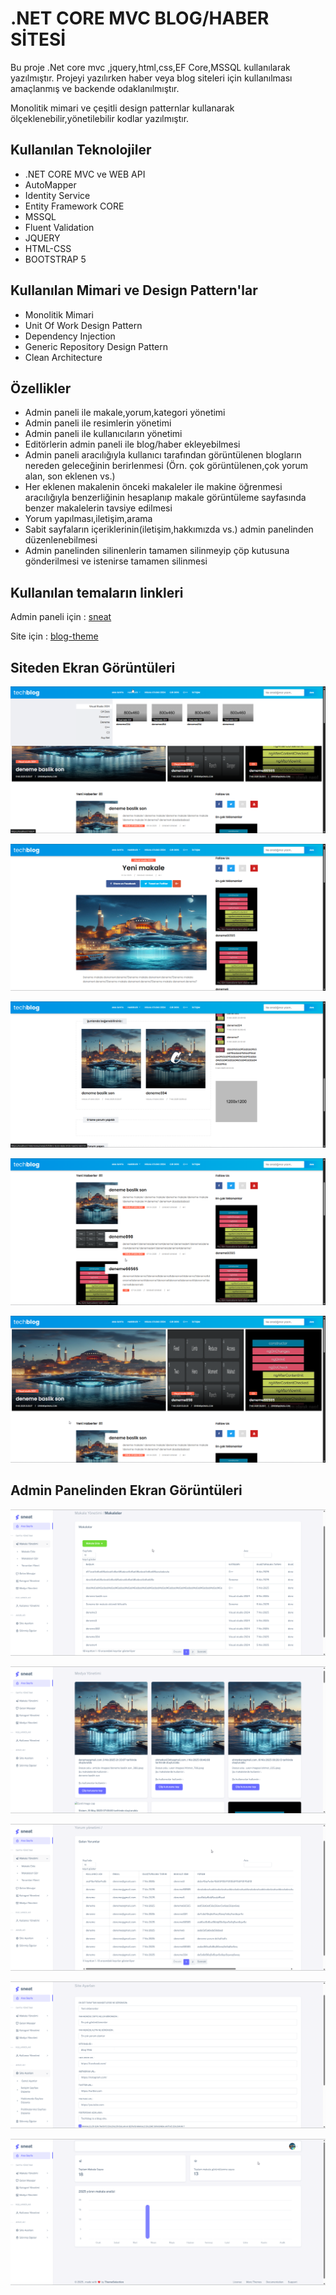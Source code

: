 
# .NET CORE MVC BLOG/HABER SİTESİ

Bu proje .Net core mvc ,jquery,html,css,EF Core,MSSQL kullanılarak yazılmıştır.
Projeyi yazılırken haber veya blog siteleri için kullanılması amaçlanmış ve backende odaklanılmıştır.

Monolitik mimari ve çeşitli design patternlar kullanarak ölçeklenebilir,yönetilebilir kodlar yazılmıştır.



## Kullanılan Teknolojiler

- .NET CORE MVC ve WEB API
- AutoMapper
- Identity Service
- Entity Framework CORE
- MSSQL
- Fluent Validation
- JQUERY
- HTML-CSS
- BOOTSTRAP 5

## Kullanılan Mimari ve Design Pattern'lar

- Monolitik Mimari
- Unit Of Work Design Pattern
- Dependency Injection
- Generic Repository Design Pattern
- Clean Architecture

## Özellikler

- Admin paneli ile makale,yorum,kategori yönetimi
- Admin paneli ile resimlerin yönetimi
- Admin paneli ile kullanıcıların yönetimi
- Editörlerin admin paneli ile blog/haber ekleyebilmesi
- Admin paneli aracılığıyla kullanıcı tarafından görüntülenen blogların nereden geleceğinin berirlenmesi (Örn. çok görüntülenen,çok yorum alan, son eklenen vs.)
- Her eklenen makalenin önceki makaleler ile makine öğrenmesi aracılığıyla benzerliğinin hesaplanıp makale görüntüleme sayfasında benzer makalelerin tavsiye edilmesi
- Yorum yapılması,iletişim,arama 
- Sabit sayfaların içeriklerinin(iletişim,hakkımızda vs.) admin panelinden düzenlenebilmesi
- Admin panelinden silinenlerin tamamen silinmeyip çöp kutusuna gönderilmesi ve istenirse tamamen silinmesi






## Kullanılan temaların linkleri

Admin paneli için : [sneat](https://themewagon.com/themes/free-responsive-bootstrap-5-html5-admin-template-sneat/)

Site için : [blog-theme](https://www.free-css.com/free-css-templates/page244/tech-blog)


## Siteden Ekran Görüntüleri

![Site Resim 1](blogprojeresimler/chrome_1I9wIf3SUA.png)

![Site Resim 2](blogprojeresimler/chrome_AJbov44Dnp.png)

![Site Resim 3](blogprojeresimler/chrome_IOHjRFOFm0.png)

![Site Resim 4](blogprojeresimler/chrome_dDnF5swu2g.png)

![Site Resim 5](blogprojeresimler/chrome_jt8DNC51HP.png)


## Admin Panelinden Ekran Görüntüleri

![Site Resim 1](blogprojeresimler/chrome_4LxUSLBsUZ.png)

![Site Resim 2](blogprojeresimler/chrome_T95UjXUjuJ.png)

![Site Resim 3](blogprojeresimler/chrome_V93lAfva5g.png)

![Site Resim 4](blogprojeresimler/chrome_gOJHZSO7dS.png)

![Site Resim 5](blogprojeresimler/chrome_qgNzJ8X3ce.png)



